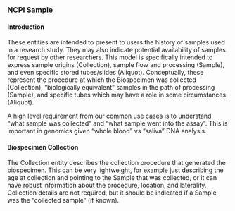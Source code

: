 ### NCPI Sample
#### Introduction
These entities are intended to present to users the history of samples used in a research study. They may also indicate potential availability of samples for request by other researchers. This model is specifically intended to express sample origins (Collection), sample flow and processing (Sample), and even specific stored tubes/slides (Aliquot). Conceptually, these represent the procedure at which the Biospecimen was collected (Collection), “biologically equivalent” samples in the path of processing (Sample), and specific tubes which may have a role in some circumstances (Aliquot).

A high level requirement from our common use cases is to understand “what sample was collected” and “what sample went into the assay”. This is important in genomics given “whole blood” vs “saliva” DNA analysis.

#### Biospecimen Collection
The Collection entity describes the collection procedure that generated the biospecimen. This can be very lightweight, for example just describing the age at collection and pointing to the Sample that was collected, or it can have robust information about the procedure, location, and laterality. Collection details are not required, but it should be indicated if a Sample was the “collected sample” (if known).